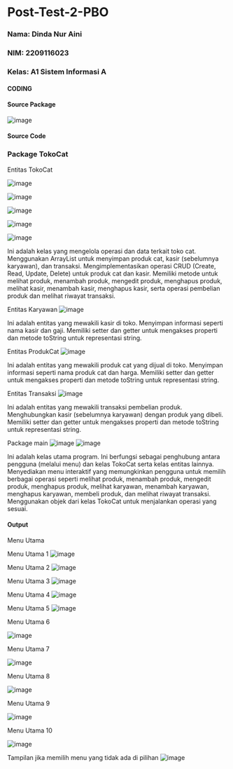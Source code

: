 # Post-Test-2-PBO

### Nama: Dinda Nur Aini
### NIM: 2209116023
### Kelas: A1 Sistem Informasi A

#### CODING

#### Source Package

![image](https://github.com/Dinda023/Post-Test-2-PBO/assets/127454468/26e8bbfb-90b7-4116-875e-fd00165a0ffc)



#### Source Code

### Package TokoCat

Entitas TokoCat

![image](https://github.com/Dinda023/Post-Test-2-PBO/assets/127454468/82776510-633c-4399-a1dd-9a7787203721)

![image](https://github.com/Dinda023/Post-Test-2-PBO/assets/127454468/1f5b04fa-4768-4aed-ad33-a9f8f3af8531)

![image](https://github.com/Dinda023/Post-Test-2-PBO/assets/127454468/43554da7-e9a1-4083-b32f-09e77dfc97d8)

![image](https://github.com/Dinda023/Post-Test-2-PBO/assets/127454468/0c877157-ef54-4276-9905-341adf686907)

![image](https://github.com/Dinda023/Post-Test-2-PBO/assets/127454468/b7613269-e2f4-49b4-9db4-2b404f0ef382)

Ini adalah kelas yang mengelola operasi dan data terkait toko cat.
Menggunakan ArrayList untuk menyimpan produk cat, kasir (sebelumnya karyawan), dan transaksi.
Mengimplementasikan operasi CRUD (Create, Read, Update, Delete) untuk produk cat dan kasir.
Memiliki metode untuk melihat produk, menambah produk, mengedit produk, menghapus produk, melihat kasir, menambah kasir, menghapus kasir, serta operasi pembelian produk dan melihat riwayat transaksi.

Entitas Karyawan
![image](https://github.com/Dinda023/Post-Test-2-PBO/assets/127454468/ee40b7c4-6f96-454e-9cab-aa9e85b7e713)

Ini adalah entitas yang mewakili kasir di toko.
Menyimpan informasi seperti nama kasir dan gaji.
Memiliki setter dan getter untuk mengakses properti dan metode toString untuk representasi string.

Entitas ProdukCat
![image](https://github.com/Dinda023/Post-Test-2-PBO/assets/127454468/02d3eff1-1df7-4185-ac02-01bcfd3f2b17)

Ini adalah entitas yang mewakili produk cat yang dijual di toko.
Menyimpan informasi seperti nama produk cat dan harga.
Memiliki setter dan getter untuk mengakses properti dan metode toString untuk representasi string.

Entitas Transaksi
![image](https://github.com/Dinda023/Post-Test-2-PBO/assets/127454468/ad5cfab0-61ce-44d5-9898-179f827dd6b8)

Ini adalah entitas yang mewakili transaksi pembelian produk.
Menghubungkan kasir (sebelumnya karyawan) dengan produk yang dibeli.
Memiliki setter dan getter untuk mengakses properti dan metode toString untuk representasi string.

Package main
![image](https://github.com/Dinda023/Post-Test-2-PBO/assets/127454468/ffee1f2c-65da-4b37-8c1f-94e96e254742)
![image](https://github.com/Dinda023/Post-Test-2-PBO/assets/127454468/586579b9-4691-4f0c-8d5c-e9eb134a27fd)


Ini adalah kelas utama program.
Ini berfungsi sebagai penghubung antara pengguna (melalui menu) dan kelas TokoCat serta kelas entitas lainnya.
Menyediakan menu interaktif yang memungkinkan pengguna untuk memilih berbagai operasi seperti melihat produk, menambah produk, mengedit produk, menghapus produk, melihat karyawan, menambah karyawan, menghapus karyawan, membeli produk, dan melihat riwayat transaksi.
Menggunakan objek dari kelas TokoCat untuk menjalankan operasi yang sesuai.

#### Output

Menu Utama

Menu Utama 1
![image](https://github.com/Dinda023/Post-Test-2-PBO/assets/127454468/87ae20ff-5678-49ab-a4dc-09fe84cf2ec9)



Menu Utama 2
![image](https://github.com/Dinda023/Post-Test-2-PBO/assets/127454468/d03e081c-ca5d-4f4e-815e-e8db31c48a88)

Menu Utama 3
![image](https://github.com/Dinda023/Post-Test-2-PBO/assets/127454468/0775cc5a-4b0d-462f-b841-29e2f3cc6c39)

Menu Utama 4
![image](https://github.com/Dinda023/Post-Test-2-PBO/assets/127454468/28b7477c-eb59-4b6c-80bd-5b0862d4cfc3)

Menu Utama 5
![image](https://github.com/Dinda023/Post-Test-2-PBO/assets/127454468/67c07de8-67d0-4800-a408-11a00c149b91)

Menu Utama 6

![image](https://github.com/Dinda023/Post-Test-2-PBO/assets/127454468/e2be0de1-5ef2-44da-aff2-914e96b5479b)


Menu Utama 7

![image](https://github.com/Dinda023/Post-Test-2-PBO/assets/127454468/9e8705f6-f3c5-46e1-9b45-aceba415ce49)


Menu Utama 8

![image](https://github.com/Dinda023/Post-Test-2-PBO/assets/127454468/b0a4f4e3-728d-413b-b720-529967a8ef8c)


Menu Utama 9

![image](https://github.com/Dinda023/Post-Test-2-PBO/assets/127454468/4da83ca4-0f97-4765-9748-5645a345efd0)

Menu Utama 10

![image](https://github.com/Dinda023/Post-Test-2-PBO/assets/127454468/a134c341-b710-43b1-ae90-6a7c699be6be)


Tampilan jika memilih menu yang tidak ada di pilihan
![image](https://github.com/Dinda023/Post-Test-2-PBO/assets/127454468/f2509fab-d153-42fd-b69f-b59a35f15acd)
